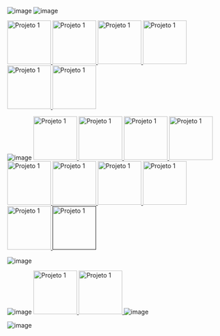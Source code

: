 ![image](https://github.com/Thamine-sumaya/DIO-Bootcamp-Python-AI-Backend-Developer/assets/160533319/a81a1c6c-503d-45b6-9278-f45c67c034a8)
![image](https://github.com/Thamine-sumaya/DIO-Bootcamp-Python-AI-Backend-Developer/assets/160533319/35a65653-ef26-43ed-81b4-9f150147c777)

<a href="https://www.dio.me/certificate/T5MGIUTE/share">
   <img src="https://github.com/Thamine-sumaya/DIO-Bootcamp-Python-AI-Backend-Developer/assets/160533319/dc8d074a-6fc0-4d1a-9a2b-6463184f1494" alt="Projeto 1" width="100" >
</a>
<a href="https://www.dio.me/certificate/RURCBEVX/share">
   <img src="https://github.com/Thamine-sumaya/DIO-Bootcamp-Python-AI-Backend-Developer/assets/160533319/76d70c59-7a6e-4481-8d1f-f42c91211adb" alt="Projeto 1" width="100" >
</a>
<a href="https://www.dio.me/certificate/QEPWPUB4/share">
   <img src="https://github.com/Thamine-sumaya/DIO-Bootcamp-Python-AI-Backend-Developer/assets/160533319/0d463516-d7cc-424a-a5e2-360f62a5b3f1" alt="Projeto 1" width="100" >
</a>
<a href="https://www.dio.me/certificate/3ZOFSM7A/share">
   <img src="https://github.com/Thamine-sumaya/DIO-Bootcamp-Python-AI-Backend-Developer/assets/160533319/e74a45c2-49d3-4dad-9baa-b060924b7066" alt="Projeto 1" width="100" >
</a>
<a href="https://www.dio.me/certificate/9WDFETXV/share">
   <img src="https://github.com/Thamine-sumaya/DIO-Bootcamp-Python-AI-Backend-Developer/assets/160533319/f95e5924-5d75-4a4f-8ebf-ff5784aae539" alt="Projeto 1" width="100" >
</a>
<a href="https://www.dio.me/certificate/NUIIDT4Z/share">
   <img src="https://github.com/Thamine-sumaya/DIO-Bootcamp-Python-AI-Backend-Developer/assets/160533319/841540d2-7ec3-4457-bc22-0bb44f7d92d4" alt="Projeto 1" width="100" >
</a>

![image](https://github.com/Thamine-sumaya/DIO-Bootcamp-Python-AI-Backend-Developer/assets/160533319/bd51f64a-5032-477a-9a99-c7d84d630e12)
<a href="https://www.dio.me/certificate/MJF7V4WC/share">
   <img src="https://github.com/Thamine-sumaya/DIO-Bootcamp-Python-AI-Backend-Developer/assets/160533319/76d70c59-7a6e-4481-8d1f-f42c91211adb" alt="Projeto 1" width="100" >
</a>
<a href="https://www.dio.me/certificate/AHASYWTK/share">
   <img src="https://github.com/Thamine-sumaya/DIO-Bootcamp-Python-AI-Backend-Developer/assets/160533319/76d70c59-7a6e-4481-8d1f-f42c91211adb" alt="Projeto 1" width="100" >
</a>
<a href="https://www.dio.me/certificate/IKFJQKL7/share">
   <img src="https://github.com/Thamine-sumaya/DIO-Bootcamp-Python-AI-Backend-Developer/assets/160533319/76d70c59-7a6e-4481-8d1f-f42c91211adb" alt="Projeto 1" width="100" >
</a>
<a href="https://www.dio.me/certificate/CY4ZTASF/share">
   <img src="https://github.com/Thamine-sumaya/DIO-Bootcamp-Python-AI-Backend-Developer/assets/160533319/0d55f752-54c1-409b-952d-57182238d206" alt="Projeto 1" width="100" >
</a>
<a href="https://www.dio.me/certificate/BHMB9NDT/share">
   <img src="https://github.com/Thamine-sumaya/DIO-Bootcamp-Python-AI-Backend-Developer/assets/160533319/d8597c1b-5849-43b7-b7c7-79fe81171939" alt="Projeto 1" width="100" >
</a>
<a href="https://www.dio.me/certificate/BVAFRBCF/share">
   <img src="https://github.com/Thamine-sumaya/DIO-Bootcamp-Python-AI-Backend-Developer/assets/160533319/d8597c1b-5849-43b7-b7c7-79fe81171939" alt="Projeto 1" width="100" >
</a>
<a href="https://www.dio.me/certificate/O0BPHDFJ/share">
   <img src="https://github.com/Thamine-sumaya/DIO-Bootcamp-Python-AI-Backend-Developer/assets/160533319/d8597c1b-5849-43b7-b7c7-79fe81171939" alt="Projeto 1" width="100" >
</a>
<a href="https://www.dio.me/certificate/ZNC0EK8H/share">
   <img src="https://github.com/Thamine-sumaya/DIO-Bootcamp-Python-AI-Backend-Developer/assets/160533319/d8597c1b-5849-43b7-b7c7-79fe81171939" alt="Projeto 1" width="100" >
</a>
<a href="https://www.dio.me/certificate/CZLVPDQJ/share">
   <img src="https://github.com/Thamine-sumaya/DIO-Bootcamp-Python-AI-Backend-Developer/assets/160533319/360b9311-54e9-430d-aefb-4caed2d88fe6" alt="Projeto 1" width="100" >
</a>
<a href="">
   <img src="https://github.com/Thamine-sumaya/DIO-Bootcamp-Python-AI-Backend-Developer/assets/160533319/f77c6d1b-6bc7-4c52-b790-1fdcf49e40b3" alt="Projeto 1" width="100" >
</a>

![image](https://github.com/Thamine-sumaya/DIO-Bootcamp-Python-AI-Backend-Developer/assets/160533319/7b3e12ec-1a1f-4d59-ac35-fa5f6f540f08)

![image](https://github.com/Thamine-sumaya/DIO-Bootcamp-Python-AI-Backend-Developer/assets/160533319/18291081-424e-45ca-b5f2-892bac8bb76b)
<a href="https://www.dio.me/certificate/LNTCC1QK/share">
   <img src="https://github.com/Thamine-sumaya/DIO-Bootcamp-Python-AI-Backend-Developer/assets/160533319/d9d4552d-dcbb-49ca-bde6-696189563c8a" alt="Projeto 1" width="100" >
</a>
<a href="https://www.dio.me/certificate/TAT2O420/share">
   <img src="https://github.com/Thamine-sumaya/DIO-Bootcamp-Python-Data-Analytics/assets/160533319/44a888f6-aaf3-4718-bb5f-ac506aff6ab0" alt="Projeto 1" width="100" >
</a>
![image](https://github.com/Thamine-sumaya/DIO-Bootcamp-Python-AI-Backend-Developer/assets/160533319/5fcc1ab2-4156-46c1-8a6b-f33c3fd4128b)

![image](https://github.com/Thamine-sumaya/DIO-Bootcamp-Python-AI-Backend-Developer/assets/160533319/61fea60e-44da-455a-84bf-0aeb58615639)
